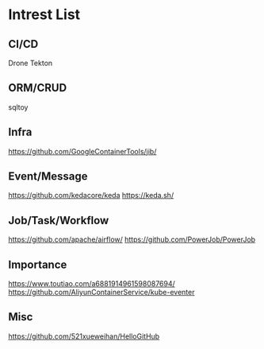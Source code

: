 # Intrest List
## CI/CD
Drone
Tekton

## ORM/CRUD
sqltoy

## Infra
https://github.com/GoogleContainerTools/jib/

## Event/Message
https://github.com/kedacore/keda https://keda.sh/

## Job/Task/Workflow
https://github.com/apache/airflow/
https://github.com/PowerJob/PowerJob

## Importance
https://www.toutiao.com/a6881914961598087694/
https://github.com/AliyunContainerService/kube-eventer

## Misc
https://github.com/521xueweihan/HelloGitHub
